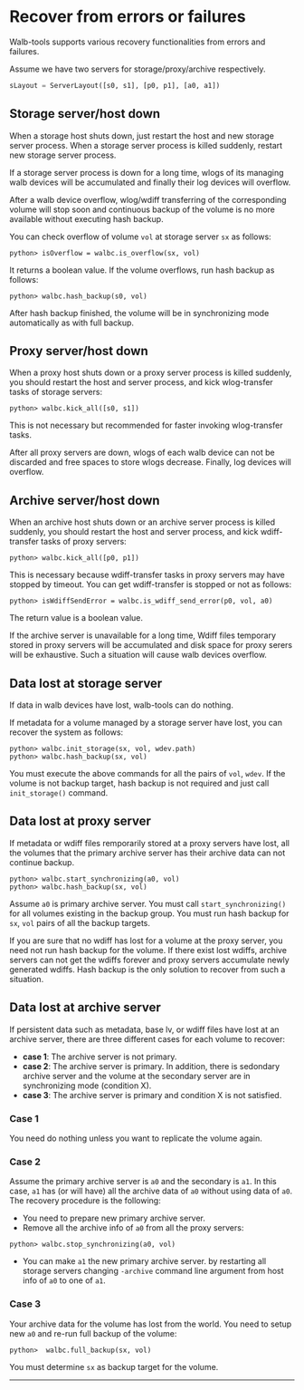 # Recover from errors or failures

Walb-tools supports various recovery functionalities from errors and failures.

Assume we have two servers for storage/proxy/archive respectively.
```python
sLayout = ServerLayout([s0, s1], [p0, p1], [a0, a1])
```


## Storage server/host down

When a storage host shuts down, just restart the host and new storage server process.
When a storage server process is killed suddenly, restart new storage server process.

If a storage server process is down for a long time,
wlogs of its managing walb devices will be accumulated and finally their log devices will overflow.

After a walb device overflow, wlog/wdiff transferring of the corresponding volume
will stop soon and continuous backup of the volume is no more available
without executing hash backup.

You can check overflow of volume `vol` at storage server `sx` as follows:
```
python> isOverflow = walbc.is_overflow(sx, vol)
```
It returns a boolean value.
If the volume overflows, run hash backup as follows:
```
python> walbc.hash_backup(s0, vol)
```

After hash backup finished, the volume will be in synchronizing mode automatically
as with full backup.



## Proxy server/host down

When a proxy host shuts down or a proxy server process is killed suddenly,
you should restart the host and server process, and kick wlog-transfer tasks of storage servers:
```
python> walbc.kick_all([s0, s1])
```
This is not necessary but recommended for faster invoking wlog-transfer tasks.

After all proxy servers are down, wlogs of each walb device can not be discarded
and free spaces to store wlogs decrease.
Finally, log devices will overflow.



## Archive server/host down

When an archive host shuts down or an archive server process is killed suddenly,
you should restart the host and server process, and kick wdiff-transfer tasks of proxy servers:
```
python> walbc.kick_all([p0, p1])
```
This is necessary because wdiff-transfer tasks in proxy servers may have stopped by timeout.
You can get wdiff-transfer is stopped or not as follows:
```
python> isWdiffSendError = walbc.is_wdiff_send_error(p0, vol, a0)
```
The return value is a boolean value.

If the archive server is unavailable for a long time,
Wdiff files temporary stored in proxy servers will be accumulated and
disk space for proxy serers will be exhaustive.
Such a situation will cause walb devices overflow.



## Data lost at storage server

If data in walb devices have lost, walb-tools can do nothing.

If metadata for a volume managed by a storage server have lost,
you can recover the system as follows:
```
python> walbc.init_storage(sx, vol, wdev.path)
python> walbc.hash_backup(sx, vol)
```
You must execute the above commands for all the pairs of `vol`, `wdev`.
If the volume is not backup target, hash backup is not required and
just call `init_storage()` command.



## Data lost at proxy server

If metadata or wdiff files remporarily stored at a proxy servers have lost,
all the volumes that the primary archive server has their archive data
can not continue backup.

```
python> walbc.start_synchronizing(a0, vol)
python> walbc.hash_backup(sx, vol)
```
Assume `a0` is primary archive server.
You must call `start_synchronizing()` for all volumes existing in the backup group.
You must run hash backup for `sx`, `vol` pairs of all the backup targets.

If you are sure that no wdiff has lost for a volume at the proxy server,
you need not run hash backup for the volume.
If there exist lost wdiffs, archive servers can not get the wdiffs forever and
proxy servers accumulate newly generated wdiffs.
Hash backup is the only solution to recover from such a situation.



## Data lost at archive server

If persistent data such as metadata, base lv, or wdiff files have lost
at an archive server, there are three different cases for each volume to recover:

- **case 1**: The archive server is not primary.
- **case 2**: The archive server is primary.
  In addition, there is sedondary archive server and the volume
  at the secondary server are in synchronizing mode (condition X).
- **case 3**: The archive server is primary and condition X is not satisfied.


### Case 1

You need do nothing unless you want to replicate the volume again.


### Case 2

Assume the primary archive server is `a0` and the secondary is `a1`.
In this case, `a1` has (or will have) all the archive data of `a0` without using data of `a0`.
The recovery procedure is the following:

- You need to prepare new primary archive server.
- Remove all the archive info of `a0` from all the proxy servers:
```
python> walbc.stop_synchronizing(a0, vol)
```
- You can make `a1` the new primary archive server.
  by restarting all storage servers
  changing `-archive` command line argument from host info of `a0` to one of `a1`.


### Case 3

Your archive data for the volume has lost from the world.
You need to setup new `a0` and re-run full backup of the volume:
```
python>  walbc.full_backup(sx, vol)
```
You must determine `sx` as backup target for the volume.

-----
